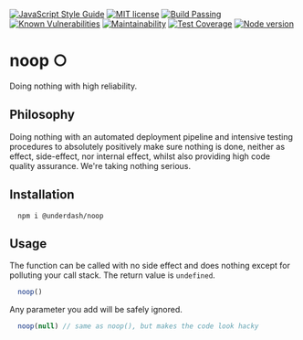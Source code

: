 [![JavaScript Style Guide](https://img.shields.io/badge/code_style-standard-brightgreen.svg)](https://standardjs.com)
[![MIT license](http://img.shields.io/badge/license-MIT-brightgreen.svg)](http://opensource.org/licenses/MIT)
[![Build Passing](https://travis-ci.org/isthisstackoverflow/noop.svg?branch=master)](https://travis-ci.org/isthisstackoverflow/noop)
[![Known Vulnerabilities](https://snyk.io/test/github/isthisstackoverflow/noop/badge.svg)](https://snyk.io/test/github/isthisstackoverflow/noop)
[![Maintainability](https://api.codeclimate.com/v1/badges/2f4463498d778b5a7b44/maintainability)](https://codeclimate.com/github/isthisstackoverflow/noop/maintainability)
[![Test Coverage](https://api.codeclimate.com/v1/badges/2f4463498d778b5a7b44/test_coverage)](https://codeclimate.com/github/isthisstackoverflow/noop/test_coverage)
[![Node version](https://img.shields.io/node/v/@underdash/noop.svg?style=flat)](http://nodejs.org/download/)

# noop ○

Doing nothing with high reliability.

## Philosophy

Doing nothing with an automated deployment pipeline and intensive testing procedures to absolutely positively make sure nothing is done, neither as effect, side-effect, nor internal effect, whilst also providing high code quality assurance. We're taking nothing serious.

## Installation

```
  npm i @underdash/noop
```

## Usage

The function can be called with no side effect and does nothing except for polluting your call stack. The return value is `undefined`.

```js
  noop()
```

Any parameter you add will be safely ignored.

```js
  noop(null) // same as noop(), but makes the code look hacky
```
